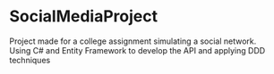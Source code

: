 # SocialMediaProject
 Project made for a college assignment simulating a social network.  
 Using C# and Entity Framework to develop the API and applying DDD techniques
